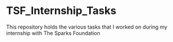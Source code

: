 # TSF_Internship_Tasks
This repository holds the various tasks that I worked on during my internship with The Sparks Foundation
